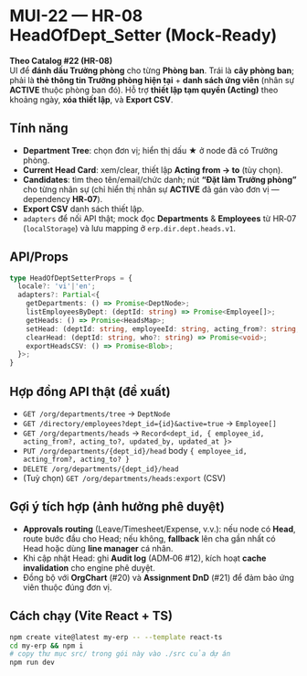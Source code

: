 # MUI-22 — HR-08 HeadOfDept_Setter (Mock‑Ready)

**Theo Catalog #22 (HR-08)**  
UI để **đánh dấu Trưởng phòng** cho từng **Phòng ban**. Trái là **cây phòng ban**; phải là **thẻ thông tin Trưởng phòng hiện tại** + **danh sách ứng viên** (nhân sự **ACTIVE** thuộc phòng ban đó). Hỗ trợ **thiết lập tạm quyền (Acting)** theo khoảng ngày, **xóa thiết lập**, và **Export CSV**.

## Tính năng
- **Department Tree**: chọn đơn vị; hiển thị dấu ★ ở node đã có Trưởng phòng.
- **Current Head Card**: xem/clear, thiết lập **Acting from → to** (tùy chọn).
- **Candidates**: tìm theo tên/email/chức danh; nút **“Đặt làm Trưởng phòng”** cho từng nhân sự (chỉ hiển thị nhân sự **ACTIVE** đã gán vào đơn vị — dependency **HR‑07**).
- **Export CSV** danh sách thiết lập.
- `adapters` để nối API thật; mock đọc **Departments** & **Employees** từ HR‑07 (`localStorage`) và lưu mapping ở `erp.dir.dept.heads.v1`.

## API/Props
```ts
type HeadOfDeptSetterProps = {
  locale?: 'vi'|'en';
  adapters?: Partial<{
    getDepartments: () => Promise<DeptNode>;
    listEmployeesByDept: (deptId: string) => Promise<Employee[]>;
    getHeads: () => Promise<HeadsMap>;
    setHead: (deptId: string, employeeId: string, acting_from?: string, acting_to?: string, who?: string) => Promise<void>;
    clearHead: (deptId: string, who?: string) => Promise<void>;
    exportHeadsCSV: () => Promise<Blob>;
  }>;
}
```

## Hợp đồng API thật (đề xuất)
- `GET /org/departments/tree` → `DeptNode`  
- `GET /directory/employees?dept_id={id}&active=true` → `Employee[]`  
- `GET /org/departments/heads` → `Record<dept_id, { employee_id, acting_from?, acting_to?, updated_by, updated_at }>`  
- `PUT /org/departments/{dept_id}/head` body `{ employee_id, acting_from?, acting_to? }`  
- `DELETE /org/departments/{dept_id}/head`  
- (Tuỳ chọn) `GET /org/departments/heads:export` (CSV)

## Gợi ý tích hợp (ảnh hưởng phê duyệt)
- **Approvals routing** (Leave/Timesheet/Expense, v.v.): nếu node có **Head**, route bước đầu cho Head; nếu không, **fallback** lên cha gần nhất có Head hoặc dùng **line manager** cá nhân.  
- Khi cập nhật Head: ghi **Audit log** (ADM‑06 #12), kích hoạt **cache invalidation** cho engine phê duyệt.  
- Đồng bộ với **OrgChart** (#20) và **Assignment DnD** (#21) để đảm bảo ứng viên thuộc đúng đơn vị.

## Cách chạy (Vite React + TS)
```bash
npm create vite@latest my-erp -- --template react-ts
cd my-erp && npm i
# copy thư mục src/ trong gói này vào ./src của dự án
npm run dev
```
